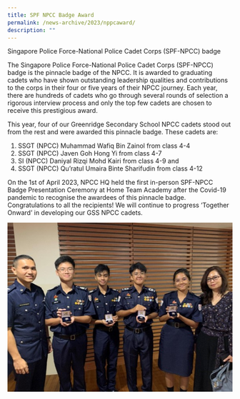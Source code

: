 ```yaml
---
title: SPF NPCC Badge Award
permalink: /news-archive/2023/nppcaward/
description: ""
---
```

Singapore Police Force-National Police Cadet Corps (SPF-NPCC) badge

The Singapore Police Force-National Police Cadet Corps (SPF-NPCC) badge is the pinnacle badge of the NPCC. It is awarded to graduating cadets who have shown outstanding leadership qualities and contributions to the corps in their four or five years of their NPCC journey. Each year, there are hundreds of cadets who go through several rounds of selection a rigorous interview process and only the top few cadets are chosen to receive this prestigious award.

This year, four of our Greenridge Secondary School NPCC cadets stood out from the rest and were awarded this pinnacle badge. These cadets are:

1.  SSGT (NPCC) Muhammad Wafiq Bin Zainol from class 4-4
2.  SSGT (NPCC) Javen Goh Hong Yi from class 4-7
3.  SI (NPCC) Daniyal Rizqi Mohd Kairi from class 4-9 and
4.  SSGT (NPCC) Qu’ratul Umaira Binte Sharifudin from class 4-12

On the 1st of April 2023, NPCC HQ held the first in-person SPF-NPCC Badge Presentation Ceremony at Home Team Academy after the Covid-19 pandemic to recognise the awardees of this pinnacle badge. Congratulations to all the recipients! We will continue to progress ‘Together Onward’ in developing our GSS NPCC cadets.  

![](/images/NPCC/npcc01.jpg)